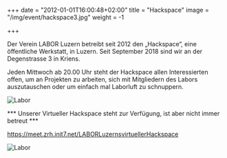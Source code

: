 +++
date = "2012-01-01T16:00:48+02:00"
title = "Hackspace"
image = "/img/event/hackspace3.jpg"
weight = -1

+++

Der Verein LABOR Luzern betreibt seit 2012 den „Hackspace“, eine öffentliche Werkstatt, in Luzern. Seit September 2018 sind wir an der Degenstrasse 3 in Kriens.

Jeden Mittwoch ab 20.00 Uhr steht der Hackspace allen Interessierten offen, um an Projekten zu arbeiten, sich mit Mitgliedern des Labors auszutauschen oder um einfach mal Laborluft zu schnuppern.

<!--more-->

![Labor](/img/event/hackspace2.jpg)

*** Unserer Virtueller Hackspace steht zur Verfügung, ist aber nicht immer betreut ***

https://meet.zrh.init7.net/LABORLuzernsvirtuellerHackspace

![Labor](/img/event/hackspace-kriens.jpg)
